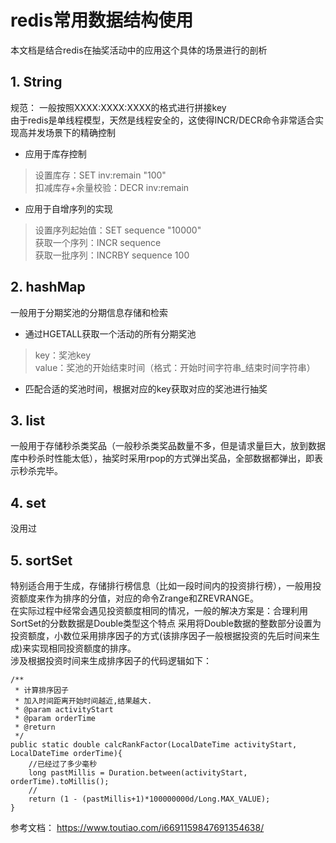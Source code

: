# redis常用数据结构使用
本文档是结合redis在抽奖活动中的应用这个具体的场景进行的剖析  

## 1. String
规范： 一般按照XXXX:XXXX:XXXX的格式进行拼接key  
由于redis是单线程模型，天然是线程安全的，这使得INCR/DECR命令非常适合实现高并发场景下的精确控制  
* 应用于库存控制
>设置库存：SET inv:remain "100"  
扣减库存+余量校验：DECR inv:remain

* 应用于自增序列的实现
> 设置序列起始值：SET sequence "10000"  
获取一个序列：INCR sequence  
获取一批序列：INCRBY sequence 100

## 2. hashMap
一般用于分期奖池的分期信息存储和检索
* 通过HGETALL获取一个活动的所有分期奖池
> key：奖池key  
value：奖池的开始结束时间（格式：开始时间字符串_结束时间字符串）
* 匹配合适的奖池时间，根据对应的key获取对应的奖池进行抽奖

## 3. list
一般用于存储秒杀类奖品（一般秒杀类奖品数量不多，但是请求量巨大，放到数据库中秒杀时性能太低），抽奖时采用rpop的方式弹出奖品，全部数据都弹出，即表示秒杀完毕。

## 4. set
没用过

## 5. sortSet
特别适合用于生成，存储排行榜信息（比如一段时间内的投资排行榜），一般用投资额度来作为排序的分值，对应的命令Zrange和ZREVRANGE。  
在实际过程中经常会遇见投资额度相同的情况，一般的解决方案是：合理利用SortSet的分数数据是Double类型这个特点
采用将Double数据的整数部分设置为投资额度，小数位采用排序因子的方式(该排序因子一般根据投资的先后时间来生成)来实现相同投资额度的排序。  
涉及根据投资时间来生成排序因子的代码逻辑如下：

```
/**
 * 计算排序因子
 * 加入时间距离开始时间越近,结果越大.
 * @param activityStart
 * @param orderTime
 * @return
 */
public static double calcRankFactor(LocalDateTime activityStart, LocalDateTime orderTime){
    //已经过了多少毫秒
    long pastMillis = Duration.between(activityStart, orderTime).toMillis();
    //
    return (1 - (pastMillis+1)*100000000d/Long.MAX_VALUE);
}
```



参考文档：
https://www.toutiao.com/i6691159847691354638/